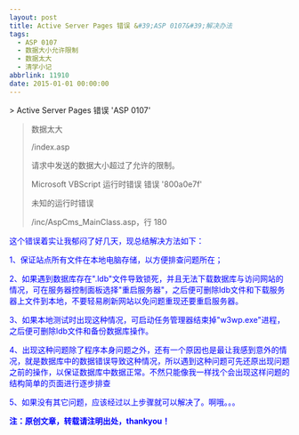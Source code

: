 ```yaml
---
layout: post
title: Active Server Pages 错误 &#39;ASP 0107&#39;解决办法
tags:
  - ASP 0107
  - 数据大小允许限制
  - 数据太大
  - 清学小记
abbrlink: 11910
date: 2015-01-01 00:00:00
---
```


<!-- build time:Sat Jun 23 2018 12:05:15 GMT+0800 (中国标准时间) -->> Active Server Pages 错误 'ASP 0107'
> 
> 数据太大
> 
> /index.asp
> 
> 请求中发送的数据大小超过了允许的限制。
> 
> Microsoft VBScript 运行时错误 错误 '800a0e7f'
> 
> 未知的运行时错误
> 
> /inc/AspCms_MainClass.asp，行 180

<span style="color:#00f">这个错误着实让我郁闷了好几天，现总结解决方法如下：</span>

<span style="color:#00f">1、保证站点所有文件在本地电脑存储，以方便排查问题所在；</span>

<span style="color:#00f">2、如果遇到数据库存在".ldb"文件导致锁死，并且无法下载数据库与访问网站的情况，可在服务器控制面板选择"重启服务器"，之后便可删除ldb文件和下载服务器上文件到本地，不要轻易刷新网站以免问题重现还要重启服务器。</span>

<span style="color:#00f">3、如果本地测试时出现这种情况，可启动任务管理器结束掉"w3wp.exe"进程，之后便可删除ldb文件和备份数据库操作。</span>

<span style="color:#00f">4、出现这种问题除了程序本身问题之外，还有一个原因也是最让我感到意外的情况，就是数据库中的数据错误导致这种情况，所以遇到这种问题可先还原出现问题之前的操作，以保证数据库中数据正常。不然只能像我一样找个会出现这样问题的结构简单的页面进行逐步排查</span>

<span style="color:#00f">5、如果没有其它问题，应该经过以上步骤就可以解决了。啊哦。。。</span>

**<span style="color:#00f">注：原创文章，转载请注明出处，thankyou！</span>**
<!-- rebuild by neat -->